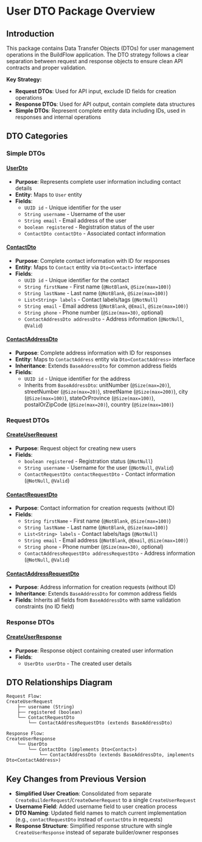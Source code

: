 # User DTO Package Overview

## Introduction

This package contains Data Transfer Objects (DTOs) for user management operations in the BuildFlow application. The DTO strategy follows a clear separation between request and response objects to ensure clean API contracts and proper validation.

**Key Strategy:**
- **Request DTOs**: Used for API input, exclude ID fields for creation operations
- **Response DTOs**: Used for API output, contain complete data structures
- **Simple DTOs**: Represent complete entity data including IDs, used in responses and internal operations

## DTO Categories

### Simple DTOs

#### [UserDto](./UserDto.java)
- **Purpose**: Represents complete user information including contact details
- **Entity**: Maps to `User` entity
- **Fields**:
  - `UUID id` - Unique identifier for the user
  - `String username` - Username of the user
  - `String email` - Email address of the user
  - `boolean registered` - Registration status of the user  
  - `ContactDto contactDto` - Associated contact information

#### [ContactDto](./ContactDto.java)
- **Purpose**: Complete contact information with ID for responses
- **Entity**: Maps to `Contact` entity via `Dto<Contact>` interface
- **Fields**:
  - `UUID id` - Unique identifier for the contact
  - `String firstName` - First name (`@NotBlank`, `@Size(max=100)`)
  - `String lastName` - Last name (`@NotBlank`, `@Size(max=100)`)
  - `List<String> labels` - Contact labels/tags (`@NotNull`)
  - `String email` - Email address (`@NotBlank`, `@Email`, `@Size(max=100)`)
  - `String phone` - Phone number (`@Size(max=30)`, optional)
  - `ContactAddressDto addressDto` - Address information (`@NotNull`, `@Valid`)

#### [ContactAddressDto](./ContactAddressDto.java)
- **Purpose**: Complete address information with ID for responses
- **Entity**: Maps to `ContactAddress` entity via `Dto<ContactAddress>` interface
- **Inheritance**: Extends `BaseAddressDto` for common address fields
- **Fields**:
  - `UUID id` - Unique identifier for the address
  - Inherits from `BaseAddressDto`: unitNumber (`@Size(max=20)`), streetNumber (`@Size(max=20)`), streetName (`@Size(max=200)`), city (`@Size(max=100)`), stateOrProvince (`@Size(max=100)`), postalOrZipCode (`@Size(max=20)`), country (`@Size(max=100)`)

### Request DTOs

#### [CreateUserRequest](./dto/CreateUserRequest.java)
- **Purpose**: Request object for creating new users
- **Fields**:
  - `boolean registered` - Registration status (`@NotNull`)
  - `String username` - Username for the user (`@NotNull`, `@Valid`)
  - `ContactRequestDto contactRequestDto` - Contact information (`@NotNull`, `@Valid`)

#### [ContactRequestDto](./dto/ContactRequestDto.java)
- **Purpose**: Contact information for creation requests (without ID)
- **Fields**:
  - `String firstName` - First name (`@NotBlank`, `@Size(max=100)`)
  - `String lastName` - Last name (`@NotBlank`, `@Size(max=100)`)
  - `List<String> labels` - Contact labels/tags (`@NotNull`)
  - `String email` - Email address (`@NotBlank`, `@Email`, `@Size(max=100)`)
  - `String phone` - Phone number (`@Size(max=30)`, optional)
  - `ContactAddressRequestDto addressRequestDto` - Address information (`@NotNull`, `@Valid`)

#### [ContactAddressRequestDto](./dto/ContactAddressRequestDto.java)
- **Purpose**: Address information for creation requests (without ID)
- **Inheritance**: Extends `BaseAddressDto` for common address fields
- **Fields**: Inherits all fields from `BaseAddressDto` with same validation constraints (no ID field)

### Response DTOs

#### [CreateUserResponse](./dto/CreateUserResponse.java)
- **Purpose**: Response object containing created user information
- **Fields**:
  - `UserDto userDto` - The created user details

## DTO Relationships Diagram

```
Request Flow:
CreateUserRequest
    ├── username (String)
    ├── registered (boolean)
    └── ContactRequestDto
        └── ContactAddressRequestDto (extends BaseAddressDto)

Response Flow:
CreateUserResponse
    └── UserDto
        └── ContactDto (implements Dto<Contact>)
            └── ContactAddressDto (extends BaseAddressDto, implements Dto<ContactAddress>)
```

## Key Changes from Previous Version

- **Simplified User Creation**: Consolidated from separate `CreateBuilderRequest`/`CreateOwnerRequest` to a single `CreateUserRequest`
- **Username Field**: Added username field to user creation process
- **DTO Naming**: Updated field names to match current implementation (e.g., `contactRequestDto` instead of `contactDto` in requests)
- **Response Structure**: Simplified response structure with single `CreateUserResponse` instead of separate builder/owner responses
